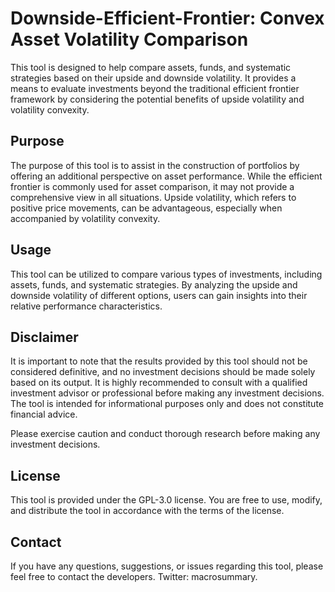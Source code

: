 # Downside-Efficient-Frontier: Convex Asset Volatility Comparison

This tool is designed to help compare assets, funds, and systematic strategies based on their upside and downside volatility. It provides a means to evaluate investments beyond the traditional efficient frontier framework by considering the potential benefits of upside volatility and volatility convexity.

## Purpose

The purpose of this tool is to assist in the construction of portfolios by offering an additional perspective on asset performance. While the efficient frontier is commonly used for asset comparison, it may not provide a comprehensive view in all situations. Upside volatility, which refers to positive price movements, can be advantageous, especially when accompanied by volatility convexity.

## Usage

This tool can be utilized to compare various types of investments, including assets, funds, and systematic strategies. By analyzing the upside and downside volatility of different options, users can gain insights into their relative performance characteristics.

## Disclaimer

It is important to note that the results provided by this tool should not be considered definitive, and no investment decisions should be made solely based on its output. It is highly recommended to consult with a qualified investment advisor or professional before making any investment decisions. The tool is intended for informational purposes only and does not constitute financial advice.

Please exercise caution and conduct thorough research before making any investment decisions.

## License

This tool is provided under the GPL-3.0 license. You are free to use, modify, and distribute the tool in accordance with the terms of the license.

## Contact

If you have any questions, suggestions, or issues regarding this tool, please feel free to contact the developers. Twitter: macrosummary.

